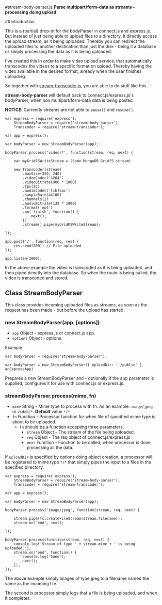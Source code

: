 #stream-body-parser.js
**Parse multipart/form-data as streams - processing doing upload**

##Introduction

This is a (partial) drop-in for the bodyParser in connect.js and express.js. But instead of just being able to upload files to a directory, it directly access the upload stream, as it being uploaded. Thereby you can redirect the uploaded files to another destination than just the disk - being it a database or simply processing the data as it is being uploaded.

I've created this in order to make video upload service, that automatically transcodes the videos to a specific format on upload. Thereby having the video available in the desired format, already when the user finishes uploading.

So together with [stream-transcoder.js](https://github.com/trenskow/stream-transcoder.js), you are able to do stuff like this.

**stream-body-parser** will default back to connect.js/express.js's bodyParser, when non multipart/form-data data is being posted.

**NOTICE**: Currently streams are not able to `pause()` and `resume()`.

    var express = require('express'),
        StreamBodyParser = require('stream-body-parser'),
        Transcoder = require('stream-transcoder');
    
    var app = express();
    
    var bodyParser = new StreamBodyParser(app);
    
    bodyParser.process('video/*', function(stream, req, next) {
    	
    	var myGridFSWriteStream = (Some MongoDB GridFS stream)
    	
    	new Transcoder(stream)
    	    .maxSize(320, 240)
    	    .videoCodec('h264')
    	    .videoBitrate(800 * 1000)
    	    .fps(25)
    	    .audioCodec('libfaac')
    	    .sampleRate(44100)
    	    .channels(2)
    	    .audioBitrate(128 * 1000)
    	    .format('mp4')
    	    .on('finish', function() {
    	    	next();
    	    })
    	    .stream().pipe(myGridFSWriteStream);
    	
    });
    
    app.post('/', function(req, res) {
    	res.send(200); // File uploaded
    });
    
    app.listen(3000);

In the above example the video is transcoded as it is being uploaded, and then piped directly into the database. So when the route is being called, the video is transcoded and stored.

## Class StreamBodyParser
This class provides incoming uploaded files as streams, as soon as the request has been made - but before the upload has started.

### new StreamBodyParser(app, [options])

  * `app` Object - express.js or connect.js app.
  * `options` Object - options.

Example

    var bodyParser = require('stream-body-parser');
    
    var bodyParser = new StreamBodyParser({ uploadDir: './public' }, anExpressApp)
    
Prepares a new StreamBodyParser and - optionally if the app parameter is supplied, configures it for use with connect.js or express.js.

### streamBodyParser.process(mime, fn)

  * `mime` String - Mime type to process with fn. As an example: `image/jpeg` or `video/*`. **Default** value `*/*`
  * `fn` Function - Processor function for when file of specified mime type is about to be uploaded.
    * `fn` should be a function accepting three parameters.
      * `stream` Object - The stream of the file being uploaded.
      * `req` Object - The req object of connect.js/express.js
      * `next` Function - Function to be called, when processor is done processing all the data.

If `uploadDir` is specified by options doing object creation, a processor will be registered to mime type `*/*` that simply pipes the input to a files in the specified directory.

    var express = require('express'),
        StreamBodyParser = require('stream-body-parser'),
        Transcoder = require('stream-transcoder');
    
    var app = express();
    
    var bodyParser = new StreamBodyParser(app);
    
    bodyParser.process('image/jpeg', function(stream, req, next) {
    	
    	stream.pipe(fs.createFileStream(stream.filename));
    	stream.on('end', next);
    	
    });
    
    bodyParser.process(function(stream, req, next) {
    	console.log('Stream of type ' + stream.mime + ' is being uploaded.');
    	stream.on('end', function() {
    		console.log('Done');
    		next();
    	});
    });
    
The above example simply images of type jpeg to a filename named the same as the incoming file.

The second is processor simply logs that a file is being uploaded, and when it completes.
